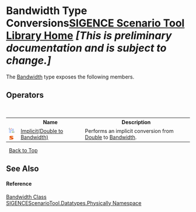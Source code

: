 # Bandwidth Type Conversions<a href="https://github.com/ObiWanLansi/SIGENCE-Scenario-Tool">SIGENCE Scenario Tool Library Home</a> _**\[This is preliminary documentation and is subject to change.\]**_

The <a href="9eee240a-5794-b586-a0b0-266f0b39af40.md">Bandwidth</a> type exposes the following members.


## Operators
&nbsp;<table><tr><th></th><th>Name</th><th>Description</th></tr><tr><td>![Public operator](media/puboperator.gif "Public operator")![Static member](media/static.gif "Static member")</td><td><a href="5b1a8fe8-eefe-ce43-b9c4-0e004193f22f.md">Implicit(Double to Bandwidth)</a></td><td>
Performs an implicit conversion from <a href="http://msdn2.microsoft.com/en-us/library/643eft0t" target="_blank">Double</a> to <a href="9eee240a-5794-b586-a0b0-266f0b39af40.md">Bandwidth</a>.</td></tr></table>&nbsp;
<a href="#bandwidth-type-conversions">Back to Top</a>

## See Also


#### Reference
<a href="9eee240a-5794-b586-a0b0-266f0b39af40.md">Bandwidth Class</a><br /><a href="97d55e68-558f-5fa9-138b-dc16023ce748.md">SIGENCEScenarioTool.Datatypes.Physically Namespace</a><br />
